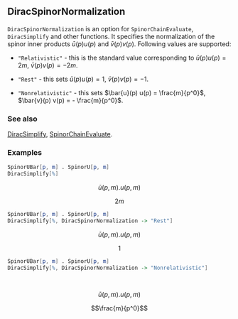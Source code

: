 ## DiracSpinorNormalization

`DiracSpinorNormalization` is an option for `SpinorChainEvaluate`, `DiracSimplify` and other functions. It specifies the normalization of the spinor inner products $\bar{u}(p) u(p)$ and $\bar{v}(p) v(p)$. Following values are supported: 

- `"Relativistic"` - this is the standard value corresponding to $\bar{u}(p) u(p) = 2 m$, $\bar{v}(p) v(p) = - 2 m$.

- `"Rest"` - this sets $\bar{u}(p) u(p) = 1$, $\bar{v}(p) v(p) = - 1$.

- `"Nonrelativistic"` - this sets $\bar{u}(p) u(p) = \frac{m}{p^0}$, $\bar{v}(p) v(p) = - \frac{m}{p^0}$.

### See also

[DiracSimplify](DiracSimplify), [SpinorChainEvaluate](SpinorChainEvaluate).

### Examples

```mathematica
SpinorUBar[p, m] . SpinorU[p, m]
DiracSimplify[%]
```

$$\bar{u}(p,m).u(p,m)$$

$$2 m$$

```mathematica
SpinorUBar[p, m] . SpinorU[p, m]
DiracSimplify[%, DiracSpinorNormalization -> "Rest"]
```

$$\bar{u}(p,m).u(p,m)$$

$$1$$

```mathematica
SpinorUBar[p, m] . SpinorU[p, m]
DiracSimplify[%, DiracSpinorNormalization -> "Nonrelativistic"] 
  
 

```

$$\bar{u}(p,m).u(p,m)$$

$$\frac{m}{p^0}$$